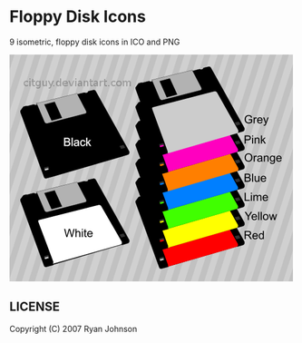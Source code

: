 # Floppy Disk Icons
9 isometric, floppy disk icons in ICO and PNG

![preview](./preview.png)


## LICENSE
Copyright (C) 2007 Ryan Johnson
